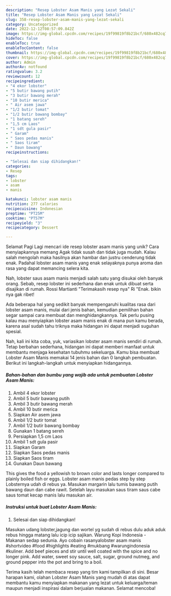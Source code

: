 ```yaml
---
description: "Resep Lobster Asam Manis yang Lezat Sekali"
title: "Resep Lobster Asam Manis yang Lezat Sekali"
slug: 358-resep-lobster-asam-manis-yang-lezat-sekali
category: Uncategorized
date: 2022-12-12T08:57:09.842Z
image: https://img-global.cpcdn.com/recipes/19f99819f8b21bcf/680x482cq70/lobster-asam-manis-foto-resep-utama.jpg
hideToc: false
enableToc: true
enableTocContent: false
thumbnail: https://img-global.cpcdn.com/recipes/19f99819f8b21bcf/680x482cq70/lobster-asam-manis-foto-resep-utama.jpg
cover: https://img-global.cpcdn.com/recipes/19f99819f8b21bcf/680x482cq70/lobster-asam-manis-foto-resep-utama.jpg
author: Admin
authorAv: notfound
ratingvalue: 3.2
reviewcount: 12
recipeingredient:
- "4 ekor lobster"
- "5 butir bawang putih"
- "3 butir bawang merah"
- "10 butir merica"
- " Air asem jawa"
- "1/2 butir tomat"
- "1/2 butir bawang bombay"
- "1 batang sereh"
- "1,5 cm Laos"
- "1 sdt gula pasir"
- " Garam"
- " Saos pedas manis"
- " Saos tiram"
- " Daun bawang"
recipeinstructions:

- "Selesai dan siap dihidangkan!"
categories:
- Resep
tags:
- lobster
- asam
- manis

katakunci: lobster asam manis 
nutrition: 277 calories
recipecuisine: Indonesian
preptime: "PT25M"
cooktime: "PT57M"
recipeyield: "3"
recipecategory: Dessert

---
```



Selamat Pagi Lagi mencari ide resep lobster asam manis yang unik? Cara menyiapkannya memang Agak tidak susah dan tidak juga mudah. Kalau salah mengolah maka hasilnya akan hambar dan justru cenderung tidak enak. Padahal lobster asam manis yang enak selayaknya punya aroma dan rasa yang dapat memancing selera kita.


Nah, lobster saus asam manis menjadi salah satu yang disukai oleh banyak orang. Sebab, resep lobster ini sederhana dan enak untuk dibuat serta disajikan di rumah. Rossi Martianti &#34;Terimakasih resep nya&#34; Ri &#34;Enak. bikin nya gak ribet!

Ada beberapa hal yang sedikit banyak mempengaruhi kualitas rasa dari lobster asam manis, mulai dari jenis bahan, kemudian pemilihan bahan segar sampai cara membuat dan menghidangkannya. Tak perlu pusing kalau mau menyiapkan lobster asam manis enak di mana pun kamu berada, karena asal sudah tahu triknya maka hidangan ini dapat menjadi suguhan spesial.


Nah, kali ini kita coba, yuk, variasikan lobster asam manis sendiri di rumah. Tetap berbahan sederhana, hidangan ini dapat memberi manfaat untuk membantu menjaga kesehatan tubuhmu sekeluarga. Kamu bisa membuat Lobster Asam Manis memakai 14 jenis bahan dan 0 langkah pembuatan. Berikut ini langkah-langkah untuk menyiapkan hidangannya.

<!--inarticleads1-->

##### Bahan-bahan dan bumbu yang wajib ada untuk pembuatan Lobster Asam Manis:

1. Ambil 4 ekor lobster
1. Ambil 5 butir bawang putih
1. Ambil 3 butir bawang merah
1. Ambil 10 butir merica
1. Siapkan  Air asem jawa
1. Ambil 1/2 butir tomat
1. Ambil 1/2 butir bawang bombay
1. Gunakan 1 batang sereh
1. Persiapkan 1,5 cm Laos
1. Ambil 1 sdt gula pasir
1. Siapkan  Garam
1. Siapkan  Saos pedas manis
1. Siapkan  Saos tiram
1. Gunakan  Daun bawang


This gives the food a yellowish to brown color and lasts longer compared to plainly boiled fish or eggs. Lobster asam manis pedas step by step Lobsternya udah di rebus ya. Masukan margarin lalu tumis bawang putih bawang daun dan cabe rawit. Setelah layu masukan saus tiram saus cabe saus tomat kecap manis lalu masukan air. 

<!--inarticleads2-->

##### Instruksi untuk buat Lobster Asam Manis:


1. Selesai dan siap dihidangkan!

Masukan udang lobster,jagung dan wortel yg sudah di rebus dulu aduk aduk rebus hingga matang lalu icip icip sajikan. Warung Kopi Indonesia - Makanan sedap sedunia. Ayo cobain rasanyalobster asam manis #shortvideo #food #highlights #eating #mukbang #warungindonesia #kuliner. Add beef pieces and stir until well coated with the spice and no longer pink. Add water, sweet soy sauce, salt, sugar, ground nutmeg, and ground pepper into the pot and bring to a boil. 

Terima kasih telah membaca resep yang tim kami tampilkan di sini. Besar harapan kami, olahan Lobster Asam Manis yang mudah di atas dapat membantu kamu menyiapkan makanan yang lezat untuk keluarga/teman maupun menjadi inspirasi dalam berjualan makanan. Selamat mencoba!
